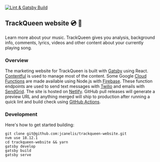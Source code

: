 [![Lint & Gatsby Build](https://github.com/jcanelis/trackqueen-website/actions/workflows/gatsby-build-prod.yml/badge.svg)](https://github.com/jcanelis/trackqueen-website/actions/workflows/gatsby-build-prod.yml)

## TrackQueen website 💿 👑

Learn more about your music. TrackQueen gives you analysis, background info, comments, lyrics, videos and other content about your currently playing song.

### Overview

The marketing website for TrackQueen is built with [Gatsby](https://www.gatsbyjs.com/) using React. [Contentful](https://www.contentful.com/) is used to manage most of the content. Some Google [Cloud Functions](https://cloud.google.com/functions) are made available using Node.js with [Firebase](https://firebase.google.com/). These function endpoints are used to send text messages with [Twilio](https://www.twilio.com/) and emails with [SendGrid](https://sendgrid.com/). The site is hosted on [Netlify](https://www.netlify.com/). GitHub pull releases will generate a preview URL and anything merged will ship to production after running a quick lint and build check using [GitHub Actions](https://github.com/features/actions).

### Development

Here's how to get started building:

```shell
git clone git@github.com:jcanelis/trackqueen-website.git
nvm use 18.12.1
cd trackqueen-website && yarn
gatsby develop
gatsby build
gatsby serve
```

